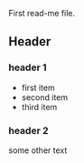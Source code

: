 First read-me file.

## Header

### header 1

* first item
* second item
* third item

### header 2
some other text


